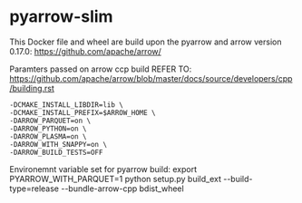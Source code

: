 # pyarrow-slim

This Docker file and wheel are build upon the pyarrow and arrow version 0.17.0: https://github.com/apache/arrow/

Paramters passed on arrow ccp build
REFER TO: https://github.com/apache/arrow/blob/master/docs/source/developers/cpp/building.rst

    -DCMAKE_INSTALL_LIBDIR=lib \
    -DCMAKE_INSTALL_PREFIX=$ARROW_HOME \
    -DARROW_PARQUET=on \
    -DARROW_PYTHON=on \
    -DARROW_PLASMA=on \
    -DARROW_WITH_SNAPPY=on \
    -DARROW_BUILD_TESTS=OFF 

Environemnt variable set for pyarrow build:
export PYARROW_WITH_PARQUET=1
python setup.py build_ext --build-type=release --bundle-arrow-cpp bdist_wheel
